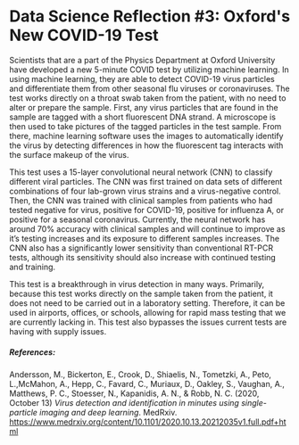 # Data Science Reflection #3: Oxford's New COVID-19 Test


Scientists that are a part of the Physics Department at Oxford University have developed a new 5-minute COVID test by utilizing machine learning. In using machine learning, they are able to detect COVID-19 virus particles and differentiate them from other seasonal flu viruses or coronaviruses. The test works directly on a throat swab taken from the patient, with no need to alter or prepare the sample. First, any virus particles that are found in the sample are tagged with a short fluorescent DNA strand. A microscope is then used to take pictures of the tagged particles in the test sample. From there, machine learning software uses the images to automatically identify the virus by detecting differences in how the fluorescent tag interacts with the surface makeup of the virus.


This test uses a 15-layer convolutional neural network (CNN) to classify different viral particles. The CNN was first trained on data sets of different combinations of four lab-grown virus strains and a virus-negative control. Then, the CNN was trained with clinical samples from patients who had tested negative for virus, positive for COVID-19, positive for influenza A, or positive for a seasonal coronavirus. Currently, the neural network has around 70% accuracy with clinical samples and will continue to improve as it’s testing increases and its exposure to different samples increases. The CNN also has a significantly lower sensitivity than conventional RT-PCR tests, although its sensitivity should also increase with continued testing and training.


This test is a breakthrough in virus detection in many ways. Primarily, because this test works directly on the sample taken from the patient, it does not need to be carried out in a laboratory setting. Therefore, it can be used in airports, offices, or schools, allowing for rapid mass testing that we are currently lacking in. This test also bypasses the issues current tests are having with supply issues.


##### References:
Andersson, M., Bickerton, E., Crook, D., Shiaelis, N., Tometzki, A., Peto, L.,McMahon, A., Hepp, C., Favard, C., Muriaux, D., Oakley, S., Vaughan, A., Matthews, P. C., Stoesser, N., Kapanidis, A. N., & Robb, N. C. (2020, October 13) *Virus detection and identification in minutes using single-particle imaging and deep learning*. MedRxiv. https://www.medrxiv.org/content/10.1101/2020.10.13.20212035v1.full.pdf+html
